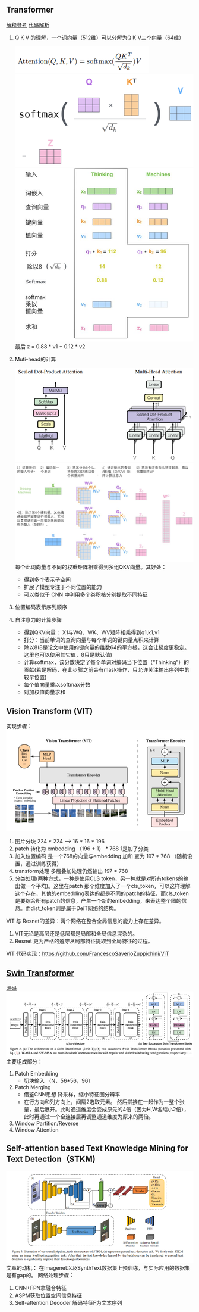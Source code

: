 ## Transformer
[解释参考](https://jalammar.github.io/illustrated-transformer/)
[代码解析](https://mp.weixin.qq.com/s?__biz=MzI1MjQ2OTQ3Ng==&mid=2247587454&idx=1&sn=6d12eb9f50d2c830f1cc6a0ceb9d9c05&chksm=e9e09ff5de9716e3b599b1fe4846fd8b167048ec4f64d96b555abe8b26faeb2c2e8679a30fdd&scene=27)
1. Q K V 的理解，一个词向量（512维）可以分解为Q K V三个向量（64维）
   
   ![img.png](../img/qkv_cal.png)
   ![img.png](../img/qkv_cal2.png)
   ![img.png](../img/Transformer-QKV.png)
   最后 z = 0.88 * v1 + 0.12 * v2
2. Muti-head的计算
   
   ![img.png](../img/multi_attention.png)
   ![img.png](../img/Muti-head.png)
   每个此词向量与不同的权重矩阵相乘得到多组QKV向量。其好处：
    + 得到多个表示子空间
    + 扩展了模型专注于不同位置的能力
    + 可以类似于 CNN 中利用多个卷积核分别提取不同特征
   
3. 位置编码表示序列顺序

4. 自注意力的计算步骤
   + 得到QKV向量： X1与WQ、WK、WV矩阵相乘得到q1,k1,v1
   + 打分：当前单词的查询向量与每个单词的键向量点积来计算
   + 除以8(8是论文中使用的键向量的维数64的平方根，这会让梯度更稳定。这里也可以使用其它值，8只是默认值)
   + 计算softmax，该分数决定了每个单词对编码当下位置（“Thinking”）的贡献(若是解码，在此步骤之前会有mask操作，只允许关注输出序列中的较早位置)
   + 每个值向量乘以softmax分数
   + 对加权值向量求和

## Vision Transform (VIT)
实现步骤：<br>
![img.png](../img/VIT.png)
1. 图片分块 224 * 224 -->  16 * 16 * 196
2. patch 转化为 embedding  （196 + 1） * 768  1是加了分类
3. 加入位置编码   是一个768的向量与embedding 加和 变为 197 * 768  （随机设置，通过训练获得）
4. transform处理  多层叠加处理仍然输出 197 * 768
5. 分类处理(两种⽅式，⼀种是使⽤CLS token，另⼀种就是对所有tokens的输出做⼀个平均)。这里在patch 那个维度加入了一个cls_token，可以这样理解这个存在，其他的embedding表达的都是不同的patch的特征，而cls_token是要综合所有patch的信息，产生一个新的embedding，来表达整个图的信息。而dist_token则是属于DeiT网络的结构。

VIT 与 Resnet的差异：两个网络在整合全局信息的能力上存在差异。
1. VIT无论是高层还是低层都是局部和全局信息混杂的。
2. Resnet 更为严格的遵守从局部特征提取到全局特征的过程。

VIT 代码实现：https://github.com/FrancescoSaverioZuppichini/ViT

## [Swin Transformer](https://arxiv.org/pdf/2103.14030.pdf)
[源码](https://github.com/microsoft/Swin-Transformer)
![img.png](../img/SwinTransformer.png)
主要组成部分：
1. Patch Embedding
   + 切块输入 （N，56*56，96）
2. Patch Merging
   + 借鉴CNN思想 降采样，缩小特征图分辨率
   + 在行方向和列方向上，间隔2选取元素。 然后拼接在一起作为一整个张量，最后展开。此时通道维度会变成原先的4倍（因为H,W各缩小2倍），此时再通过一个全连接层再调整通道维度为原来的两倍。
3. Window Partition/Reverse
4. Window Attention


## Self-attention based Text Knowledge Mining for Text Detection（STKM)
![img.png](../img/STKM.png)
文章的动机：
在Imagenet以及SynthText数据集上预训练，与实际应用的数据集是有gap的。
网络处理步骤：
1. CNN+FPN拿融合特征
2. ASPM获取位置空间信息特征
3. Self-attention Decoder 解码特征F为文本序列